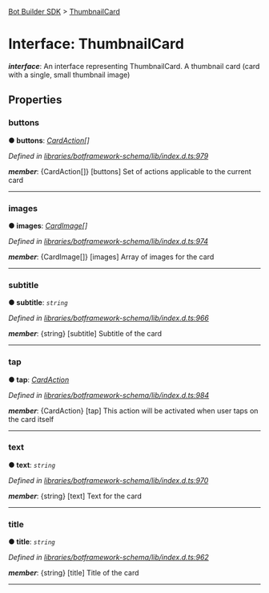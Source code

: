 [Bot Builder SDK](../README.md) > [ThumbnailCard](../interfaces/botbuilder.thumbnailcard.md)



# Interface: ThumbnailCard

*__interface__*: An interface representing ThumbnailCard. A thumbnail card (card with a single, small thumbnail image)



## Properties
<a id="buttons"></a>

###  buttons

**●  buttons**:  *[CardAction](botbuilder.cardaction.md)[]* 

*Defined in [libraries/botframework-schema/lib/index.d.ts:979](https://github.com/Microsoft/botbuilder-js/blob/57c9ba8/libraries/botframework-schema/lib/index.d.ts#L979)*


*__member__*: {CardAction[]} [buttons] Set of actions applicable to the current card





___

<a id="images"></a>

###  images

**●  images**:  *[CardImage](botbuilder.cardimage.md)[]* 

*Defined in [libraries/botframework-schema/lib/index.d.ts:974](https://github.com/Microsoft/botbuilder-js/blob/57c9ba8/libraries/botframework-schema/lib/index.d.ts#L974)*


*__member__*: {CardImage[]} [images] Array of images for the card





___

<a id="subtitle"></a>

###  subtitle

**●  subtitle**:  *`string`* 

*Defined in [libraries/botframework-schema/lib/index.d.ts:966](https://github.com/Microsoft/botbuilder-js/blob/57c9ba8/libraries/botframework-schema/lib/index.d.ts#L966)*


*__member__*: {string} [subtitle] Subtitle of the card





___

<a id="tap"></a>

###  tap

**●  tap**:  *[CardAction](botbuilder.cardaction.md)* 

*Defined in [libraries/botframework-schema/lib/index.d.ts:984](https://github.com/Microsoft/botbuilder-js/blob/57c9ba8/libraries/botframework-schema/lib/index.d.ts#L984)*


*__member__*: {CardAction} [tap] This action will be activated when user taps on the card itself





___

<a id="text"></a>

###  text

**●  text**:  *`string`* 

*Defined in [libraries/botframework-schema/lib/index.d.ts:970](https://github.com/Microsoft/botbuilder-js/blob/57c9ba8/libraries/botframework-schema/lib/index.d.ts#L970)*


*__member__*: {string} [text] Text for the card





___

<a id="title"></a>

###  title

**●  title**:  *`string`* 

*Defined in [libraries/botframework-schema/lib/index.d.ts:962](https://github.com/Microsoft/botbuilder-js/blob/57c9ba8/libraries/botframework-schema/lib/index.d.ts#L962)*


*__member__*: {string} [title] Title of the card





___


